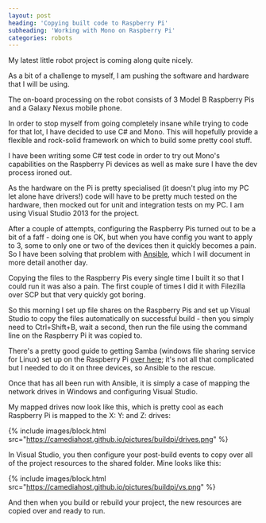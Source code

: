 ```yaml
---
layout: post
heading: 'Copying built code to Raspberry Pi'
subheading: 'Working with Mono on Raspberry Pi'
categories: robots
---
```


My latest little robot project is coming along quite nicely.

As a bit of a challenge to myself, I am pushing the software and hardware that I will be using.

The on-board processing on the robot consists of 3 Model B Raspberry Pis and a Galaxy Nexus mobile phone.

In order to stop myself from going completely insane while trying to code for that lot, I have decided to use C# and Mono. This will hopefully provide a flexible and rock-solid framework on which to build some pretty cool stuff.

I have been writing some C# test code in order to try out Mono's capabilities on the Raspberry Pi devices as well as make sure I have the dev process ironed out.

As the hardware on the Pi is pretty specialised (it doesn't plug into my PC let alone have drivers!) code will have to be pretty much tested on the hardware, then mocked out for unit and integration tests on my PC. I am using Visual Studio 2013 for the project.

After a couple of attempts, configuring the Raspberry Pis turned out to be a bit of a faff - doing one is OK, but when you have config you want to apply to 3, some to only one or two of the devices then it quickly becomes a pain. So I have been solving that problem with [Ansible](http://www.ansible.com/home), which I will document in more detail another day.

Copying the files to the Raspberry Pis every single time I built it so that I could run it was also a pain. The first couple of times I did it with Filezilla over SCP but that very quickly got boring.

So this morning I set up file shares on the Raspberry Pis and set up Visual Studio to copy the files automatically on successful build - then you simply need to Ctrl+Shift+B, wait a second, then run the file using the command line on the Raspberry Pi it was copied to.

There's a pretty good guide to getting Samba (windows file sharing service for Linux) set up on the Raspberry Pi [over here](http://raspberrypihq.com/how-to-share-a-folder-with-a-windows-computer-from-a-raspberry-pi/); it's not all that complicated but I needed to do it on three devices, so Ansible to the rescue.

Once that has all been run with Ansible, it is simply a case of mapping the network drives in Windows and configuring Visual Studio.

My mapped drives now look like this, which is pretty cool as each Raspberry Pi is mapped to the X: Y: and Z: drives:

{% include images/block.html src="https://camediahost.github.io/pictures/buildpi/drives.png" %}

In Visual Studio, you then configure your post-build events to copy over all of the project resources to the shared folder. Mine looks like this:

{% include images/block.html src="https://camediahost.github.io/pictures/buildpi/vs.png" %}

And then when you build or rebuild your project, the new resources are copied over and ready to run.
